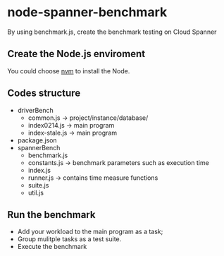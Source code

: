 # node-spanner-benchmark
By using benchmark.js, create the benchmark testing on Cloud Spanner

## Create the Node.js enviroment

You could choose [nvm](https://github.com/nvm-sh/nvm) to install the Node.

## Codes structure

+ driverBench
   + common.js -> project/instance/database/
   + index0214.js -> main program
   + index-stale.js -> main program
+ package.json
+ spannerBench
   + benchmark.js
   + constants.js -> benchmark parameters such as execution time
   + index.js
   + runner.js -> contains time measure functions
   + suite.js
   + util.js

## Run the benchmark

+ Add your workload to the main program as a task;
+ Group mulitple tasks as a test suite.
+ Execute the benchmark

